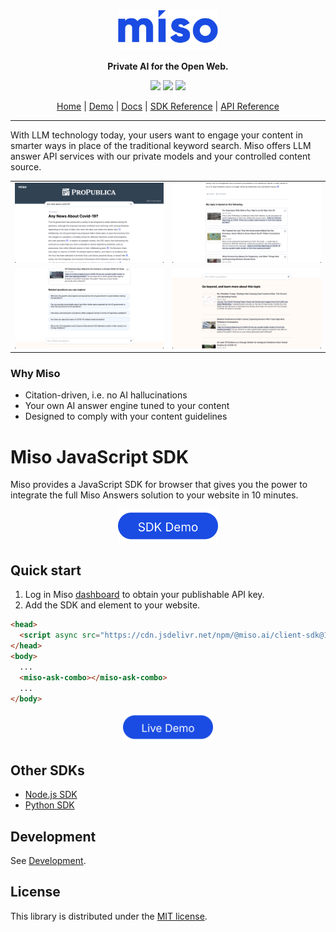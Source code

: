 <div align="center">
  <div>
    <a href="https://miso.ai">
      <img src=".github/img/logo.svg" width="160px">
    </a>
  </div>
  <p>
    <strong>Private AI for the Open Web.</strong>
  </p>
  <p>
    <a href="https://www.npmjs.com/package/@miso.ai/client-sdk"><img src="https://img.shields.io/npm/v/@miso.ai/client-sdk"></a>
    <a href="https://www.npmjs.com/package/@miso.ai/client-sdk"><img src="https://img.shields.io/bundlephobia/minzip/@miso.ai/client-sdk"></a>
    <a href="/LICENSE"><img src="https://img.shields.io/npm/l/@miso.ai/client-sdk"></a>
  </p>
  <a href="https://miso.ai/">Home</a> | <a href="https://answers.miso.ai/">Demo</a> | <a href="https://docs.miso.ai/">Docs</a> | <a href="https://misoai.github.io/miso-client-js-sdk/answers">SDK Reference</a> | <a href="https://api.askmiso.com/">API Reference</a>
</div>

----

With LLM technology today, your users want to engage your content in smarter ways in place of the traditional keyword search. Miso offers LLM answer API services with our private models and your controlled content source.

<table>
  <tbody>
    <tr>
      <td>
        <img src=".github/img/screenshot-01.png">
      </td>
      <td>
        <img src=".github/img/screenshot-02.png">
      </td>
    </tr>
    <tr>
      <td>
        <img src=".github/img/screenshot-03.png">
      </td>
      <td>
        <img src=".github/img/screenshot-04.png">
      </td>
    </tr>
  </tbody>
</table>

### Why Miso

- Citation-driven, i.e. no AI hallucinations
- Your own AI answer engine tuned to your content
- Designed to comply with your content guidelines

# Miso JavaScript SDK

Miso provides a JavaScript SDK for browser that gives you the power to integrate the full Miso Answers solution to your website in 10 minutes.

<div align="center">
  <a href="https://misoai.github.io/miso-client-js-sdk/demo/latest/answers/ask/">
    <img src=".github/img/demo.svg" width="160px">
  </a>
</div>

## Quick start

1. Log in Miso [dashboard](https://dojo.askmiso.com/) to obtain your publishable API key.
2. Add the SDK and element to your website.

```html
<head>
  <script async src="https://cdn.jsdelivr.net/npm/@miso.ai/client-sdk@1.9.0/dist/umd/miso.min.js?api_key={{api_key}}"></script>
</head>
<body>
  ...
  <miso-ask-combo></miso-ask-combo>
  ...
</body>
```

<div align="center">
  <a href="https://stackblitz.com/github/MisoAI/miso-sdk-docs/tree/main/examples/client/1.9/answers/ask/standard/basic">
    <img src=".github/img/live-demo.svg" height="48px">
  </a>
</div>

## Other SDKs
* [Node.js SDK](https://misoai.github.io/miso-server-js-sdk/sdk/)
* [Python SDK](https://misoai.github.io/miso-python-sdk/)

## Development
See [Development](./development.md).

## License
This library is distributed under the [MIT license](https://github.com/askmiso/miso-client-js-sdk/blob/main/LICENSE).

